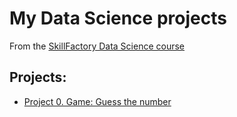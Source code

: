 # My Data Science projects

From the [SkillFactory Data Science course](https://skillfactory.ru/data-scientist-pro)

## Projects:

* [Project 0. Game: Guess the number](https://github.com/alpisarev/sf_data_science/tree/main/project_0)